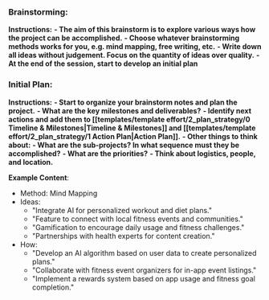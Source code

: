 ### Brainstorming:
**Instructions:**
	**- The aim of this brainstorm is to explore various ways how the project can be accomplished.**
	**- Choose whatever brainstorming methods works for you, e.g. mind mapping, free writing, etc.**
	**- Write down all ideas without judgement. Focus on the quantity of ideas over quality.**
	**- At the end of the session, start to develop an initial plan**

### Initial Plan:
**Instructions:**
	**- Start to organize your brainstorm notes and plan the project.**
	**- What are the key milestones and deliverables?**
		**- Identify next actions and add them to [[templates/template effort/2_plan_strategy/0 Timeline & Milestones|Timeline & Milestones]] and [[templates/template effort/2_plan_strategy/1 Action Plan|Action Plan]].**
	**- Other things to think about:**
		**- What are the sub-projects? In what sequence must they be accomplished?**
		**- What are the priorities?**
		**- Think about logistics, people, and location.**



**Example Content**:
- Method: Mind Mapping
- Ideas:
    - "Integrate AI for personalized workout and diet plans."
    - "Feature to connect with local fitness events and communities."
    - "Gamification to encourage daily usage and fitness challenges."
    - "Partnerships with health experts for content creation."
- How:
    - "Develop an AI algorithm based on user data to create personalized plans."
    - "Collaborate with fitness event organizers for in-app event listings."
    - "Implement a rewards system based on app usage and fitness goal completion."

